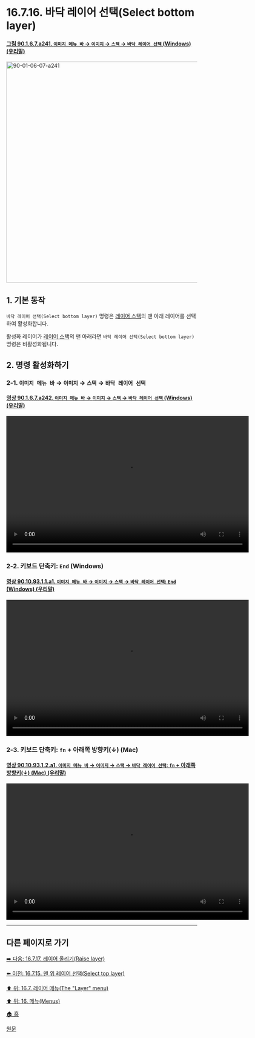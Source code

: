 # 16.7.16. 바닥 레이어 선택(Select bottom layer)

<a id="90-01-06-07-a241"></a>

#### [그림 90.1.6.7.a241. `이미지 메뉴 바` → `이미지` → `스택` → `바닥 레이어 선택` (Windows) (우리말)](./90-01-06-07-stack.md#90-01-06-07-a241)
<img width="780" height="584" alt="90-01-06-07-a241" src="https://github.com/user-attachments/assets/3ebf43db-16bd-416e-971b-051aeb92c30a" />

<a id="16-07-16-s1"></a>

## 1. 기본 동작
`바닥 레이어 선택(Select bottom layer)` 명령은 [레이어 스택](./19-glossaryx-layer_stack.md)의 맨 아래 레이어를 선택하여 활성화합니다.

활성화 레이어가 [레이어 스택](./19-glossaryx-layer_stack.md)의 맨 아래라면 `바닥 레이어 선택(Select bottom layer)` 명령은 비활성화됩니다.

<a comment="Windows 환경에서 오른쪽 숫자키패드의 End 키 동작여부 확인 필요"></a>

<a id="16-07-16-s2"></a>

## 2. 명령 활성화하기

<a id="16-07-16-s2-01"></a>

### 2-1. `이미지 메뉴 바` → `이미지` → `스택` → `바닥 레이어 선택`

<a id="90-01-06-07-a242"></a>

#### [영상 90.1.6.7.a242. `이미지 메뉴 바` → `이미지` → `스택` → `바닥 레이어 선택` (Windows) (우리말)](./90-01-06-07-stack.md#90-01-06-07-a242)
<video controls="controls" width="640" height="360" src="https://github.com/user-attachments/assets/4742c83d-c077-4a33-89f5-183152c32ec7"></video>

<a id="16-07-16-s2-02"></a>

### 2-2. 키보드 단축키: `End` (Windows)

<a id="90-10-93-01-01-a1"></a>

#### [영상 90.10.93.1.1.a1. `이미지 메뉴 바` → `이미지` → `스택` → `바닥 레이어 선택`: `End` (Windows) (우리말)](./90-10-93-01-01-end.md#90-10-93-01-01-a1)
<video controls="controls" width="640" height="360" src="https://github.com/user-attachments/assets/12c955e4-8544-4d3c-8044-9070c9ef44fd"></video>

<a id="16-07-16-s2-03"></a>

### 2-3. 키보드 단축키: `fn` + 아래쪽 방향키(↓) (Mac)

<a id="90-10-93-01-02-a1"></a>

#### [영상 90.10.93.1.2.a1. `이미지 메뉴 바` → `이미지` → `스택` → `바닥 레이어 선택`: `fn` + 아래쪽 방향키(↓) (Mac) (우리말)](./90-10-93-01-02-fn_down_arrow.md#90-10-93-01-02-a1)
<video controls="controls" width="640" height="360" src="https://github.com/user-attachments/assets/ba1b0dd3-0265-457a-affb-7e00d5000492"></video>

***

## 다른 페이지로 가기

[➡️ 다음: 16.7.17. 레이어 올리기(Raise layer)](./16-07-17-raise-layer.md)

[⬅️ 이전: 16.7.15. 맨 위 레이어 선택(Select top layer)](./16-07-15-select-top-layer.md)

[⬆️ 위: 16.7. 레이어 메뉴(The "Layer" menu)](./16-07-00-the-layer-menu.md)

[⬆️ 위: 16. 메뉴(Menus)](./16-00-menus.md)

[🏠 홈](./00-home.md)

[원문](https://docs.gimp.org/2.10/ko/gimp-layer-bottom.html)
